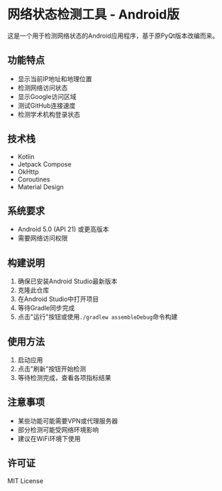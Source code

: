 # 网络状态检测工具 - Android版

这是一个用于检测网络状态的Android应用程序，基于原PyQt版本改编而来。

## 功能特点

- 显示当前IP地址和地理位置
- 检测网络访问状态
- 显示Google访问区域
- 测试GitHub连接速度
- 检测学术机构登录状态

## 技术栈

- Kotlin
- Jetpack Compose
- OkHttp
- Coroutines
- Material Design

## 系统要求

- Android 5.0 (API 21) 或更高版本
- 需要网络访问权限

## 构建说明

1. 确保已安装Android Studio最新版本
2. 克隆此仓库
3. 在Android Studio中打开项目
4. 等待Gradle同步完成
5. 点击"运行"按钮或使用`./gradlew assembleDebug`命令构建

## 使用方法

1. 启动应用
2. 点击"刷新"按钮开始检测
3. 等待检测完成，查看各项指标结果

## 注意事项

- 某些功能可能需要VPN或代理服务器
- 部分检测可能受网络环境影响
- 建议在WiFi环境下使用

## 许可证

MIT License 